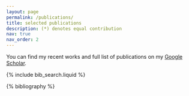 ```yaml
---
layout: page
permalink: /publications/
title: selected publications
description: (*) denotes equal contribution
nav: true
nav_order: 2
---
```


<!-- _pages/publications.md -->

<!-- Bibsearch Feature -->

You can find my recent works and full list of publications on my [Google Scholar](https://scholar.google.com/citations?user=seUq_d0AAAAJ&hl).

{% include bib_search.liquid %}

<div class="publications">

{% bibliography %}

</div>
